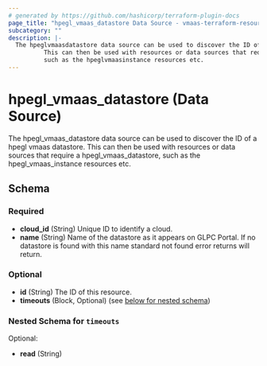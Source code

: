 ```yaml
---
# generated by https://github.com/hashicorp/terraform-plugin-docs
page_title: "hpegl_vmaas_datastore Data Source - vmaas-terraform-resources"
subcategory: ""
description: |-
  The hpeglvmaasdatastore data source can be used to discover the ID of a hpegl vmaas datastore.
          This can then be used with resources or data sources that require a hpeglvmaasdatastore,
          such as the hpeglvmaasinstance resources etc.
---
```


# hpegl_vmaas_datastore (Data Source)

The hpegl_vmaas_datastore data source can be used to discover the ID of a hpegl vmaas datastore.
		This can then be used with resources or data sources that require a hpegl_vmaas_datastore,
		such as the hpegl_vmaas_instance resources etc.



<!-- schema generated by tfplugindocs -->
## Schema

### Required

- **cloud_id** (String) Unique ID to identify a cloud.
- **name** (String) Name of the datastore as it appears on GLPC Portal. If no datastore is found with this name standard not found error returns will return.

### Optional

- **id** (String) The ID of this resource.
- **timeouts** (Block, Optional) (see [below for nested schema](#nestedblock--timeouts))

<a id="nestedblock--timeouts"></a>
### Nested Schema for `timeouts`

Optional:

- **read** (String)


